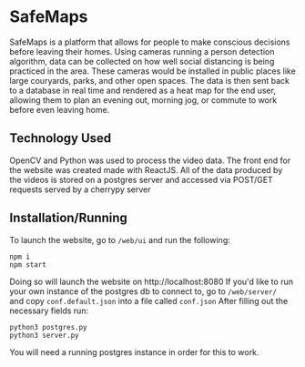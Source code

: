 # SafeMaps
  SafeMaps is a platform that allows for people to make conscious decisions before leaving their homes. Using cameras running a person detection algorithm, data can be collected on how well social distancing is being practiced in the area. These cameras would be installed in public places like large couryards, parks, and other open spaces. The data is then sent back to a database in real time and rendered as a heat map for the end user, allowing them to plan an evening out, morning jog, or commute to work before even leaving home. 

## Technology Used
OpenCV and Python was used to process the video data. 
The front end for the website was created made with ReactJS. All of the data produced by the videos is stored on a postgres server and accessed via POST/GET requests served by a cherrypy server

## Installation/Running

To launch the website, go to `/web/ui` and run the following:
```
npm i
npm start
```
Doing so will launch the website on http://localhost:8080
If you'd like to run your own instance of the postgres db to connect to, go to `/web/server/ ` and copy `conf.default.json` into a file called `conf.json` After filling out the necessary fields run:

```
python3 postgres.py
python3 server.py
```
You will need a running postgres instance in order for this to work.

